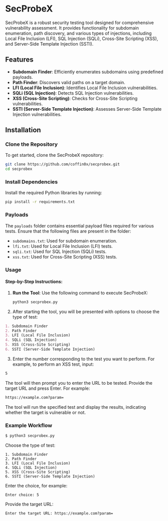 # SecProbeX

SecProbeX is a robust security testing tool designed for comprehensive vulnerability assessment. It provides functionality for subdomain enumeration, path discovery, and various types of injections, including Local File Inclusion (LFI), SQL Injection (SQLi), Cross-Site Scripting (XSS), and Server-Side Template Injection (SSTI).

## Features

- **Subdomain Finder**: Efficiently enumerates subdomains using predefined payloads.
- **Path Finder**: Discovers valid paths on a target domain.
- **LFI (Local File Inclusion)**: Identifies Local File Inclusion vulnerabilities.
- **SQLi (SQL Injection)**: Detects SQL Injection vulnerabilities.
- **XSS (Cross-Site Scripting)**: Checks for Cross-Site Scripting vulnerabilities.
- **SSTI (Server-Side Template Injection)**: Assesses Server-Side Template Injection vulnerabilities.

## Installation

### Clone the Repository

To get started, clone the SecProbeX repository:

```bash
git clone https://github.com/coffin0x/secprobex.git
cd secprobex
```

### Install Dependencies

Install the required Python libraries by running:

```bash
pip install -r requirements.txt
```

### Payloads

The `payloads` folder contains essential payload files required for various tests. Ensure that the following files are present in the folder:

- `subdomains.txt`: Used for subdomain enumeration.
- `lfi.txt`: Used for Local File Inclusion (LFI) tests.
- `sqli.txt`: Used for SQL Injection (SQLi) tests.
- `xss.txt`: Used for Cross-Site Scripting (XSS) tests.

### Usage

#### Step-by-Step Instructions:

1. **Run the Tool**: Use the following command to execute SecProbeX:

   ```bash
   python3 secprobex.py
   ```
2. After starting the tool, you will be presented with options to choose the type of test:

```markdown
1. Subdomain Finder
2. Path Finder
3. LFI (Local File Inclusion)
4. SQLi (SQL Injection)
5. XSS (Cross-Site Scripting)
6. SSTI (Server-Side Template Injection)
```

3. Enter the number corresponding to the test you want to perform. For example, to perform an XSS test, input:

```bash
5
```

The tool will then prompt you to enter the URL to be tested. Provide the target URL and press Enter. For example:

```bash
https://example.com?param=
```

The tool will run the specified test and display the results, indicating whether the target is vulnerable or not.

### Example Workflow

```bash
$ python3 secprobex.py
```

Choose the type of test:

```
1. Subdomain Finder
2. Path Finder
3. LFI (Local File Inclusion)
4. SQLi (SQL Injection)
5. XSS (Cross-Site Scripting)
6. SSTI (Server-Side Template Injection)
```

Enter the choice, for example:

```
Enter choice: 5
```

Provide the target URL:

```
Enter the target URL: https://example.com?param=
```

